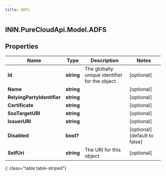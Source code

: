 ```yaml
---
title: ADFS
---
```

## ININ.PureCloudApi.Model.ADFS

## Properties

|Name | Type | Description | Notes|
|------------ | ------------- | ------------- | -------------|
| **Id** | **string** | The globally unique identifier for the object. | [optional] |
| **Name** | **string** |  | [optional] |
| **RelyingPartyIdentifier** | **string** |  | [optional] |
| **Certificate** | **string** |  | [optional] |
| **SsoTargetURI** | **string** |  | [optional] |
| **IssuerURI** | **string** |  | [optional] |
| **Disabled** | **bool?** |  | [optional] [default to false]|
| **SelfUri** | **string** | The URI for this object | [optional] |
{: class="table table-striped"}


